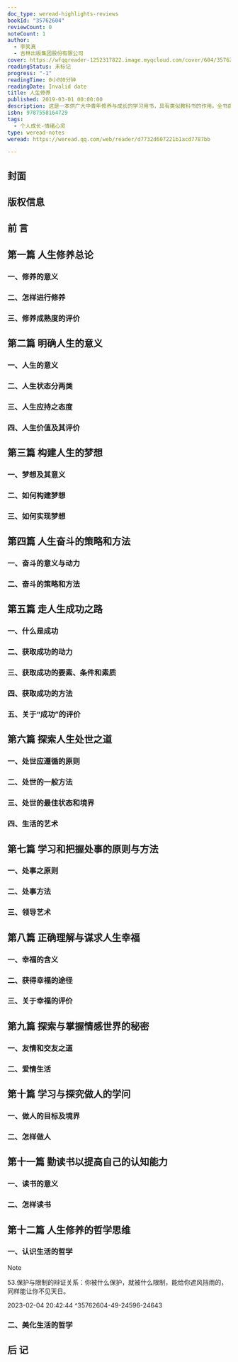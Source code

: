 ```yaml
---
doc_type: weread-highlights-reviews
bookId: "35762604"
reviewCount: 0
noteCount: 1
author:
  - 李笑真
  - 吉林出版集团股份有限公司
cover: https://wfqqreader-1252317822.image.myqcloud.com/cover/604/35762604/t7_35762604.jpg
readingStatus: 未标记
progress: "-1"
readingTime: 0小时0分钟
readingDate: Invalid date
title: 人生修养
published: 2019-03-01 00:00:00
description: 这是一本供广大中青年修养与成长的学习用书，具有类似教科书的作用。全书由十二个篇章构成，采用语录体的形式编排，以人生修养为主题，围绕这个主题，聚集了许许多多有识之士的高谈妙论，是修养、成才、启智的钥匙。人生修养等内容，绝对是青年朋友需要的，是中青年朋友不可或缺的人生教科书。
isbn: 9787558164729
tags:
  - 个人成长-情绪心灵
type: weread-notes
weread: https://weread.qq.com/web/reader/d7732d607221b1acd7787bb

---
```



## 封面

## 版权信息

## 前 言

## 第一篇 人生修养总论

### 一、修养的意义

### 二、怎样进行修养

### 三、修养成熟度的评价

## 第二篇 明确人生的意义

### 一、人生的意义

### 二、人生状态分两类

### 三、人生应持之态度

### 四、人生价值及其评价

## 第三篇 构建人生的梦想

### 一、梦想及其意义

### 二、如何构建梦想

### 三、如何实现梦想

## 第四篇 人生奋斗的策略和方法

### 一、奋斗的意义与动力

### 二、奋斗的策略和方法

## 第五篇 走人生成功之路

### 一、什么是成功

### 二、获取成功的动力

### 三、获取成功的要素、条件和素质

### 四、获取成功的方法

### 五、关于“成功”的评价

## 第六篇 探索人生处世之道

### 一、处世应遵循的原则

### 二、处世的一般方法

### 三、处世的最佳状态和境界

### 四、生活的艺术

## 第七篇 学习和把握处事的原则与方法

### 一、处事之原则

### 二、处事方法

### 三、领导艺术

## 第八篇 正确理解与谋求人生幸福

### 一、幸福的含义

### 二、获得幸福的途径

### 三、关于幸福的评价

## 第九篇 探索与掌握情感世界的秘密

### 一、友情和交友之道

### 二、爱情生活

## 第十篇 学习与探究做人的学问

### 一、做人的目标及境界

### 二、怎样做人

## 第十一篇 勤读书以提高自己的认知能力

### 一、读书的意义

### 二、怎样读书

## 第十二篇 人生修养的哲学思维

### 一、认识生活的哲学

> [!NOTE] 
> 53.保护与限制的辩证关系：你被什么保护，就被什么限制，能给你遮风挡雨的，同样能让你不见天日。
> 
> 2023-02-04 20:42:44 ^35762604-49-24596-24643

### 二、美化生活的哲学

## 后 记


